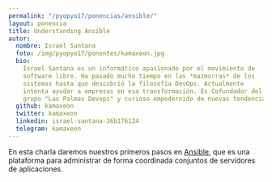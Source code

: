 ```yaml
---
permalink: "/pyopyo17/ponencias/ansible/"
layout: ponencia
title: Understanding Ansible
autor:
  nombre: Israel Santana
  foto: /img/pyopyo17/ponentes/kamaxeon.jpg
  bio:
    Israel Santana es un informático apasionado por el movimiento de
    software libre. Ha pasado mucho tiempo en las *mazmorras* de los
    sistemas hasta que descubrió la filosofía DevOps. Actualmente
    intenta ayudar a empresas en esa transformación. Es Cofundador del
    grupo "Las Palmas Devops" y curioso empedernido de nuevas tendencias.
  github: kamaxeon
  twitter: kamaxeon
  linkedin: israel-santana-36b176124
  telegram: kamaxeon
---
```


En esta charla daremos nuestros primeros pasos en [Ansible](https://www.ansible.com), que es una plataforma para administrar de forma coordinada conjuntos de servidores de aplicaciones.

